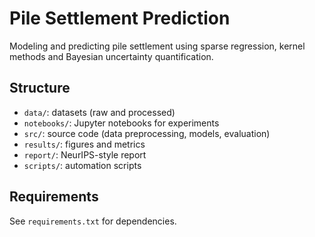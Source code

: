 # Pile Settlement Prediction
Modeling and predicting pile settlement using sparse regression, kernel methods and Bayesian uncertainty quantification.

## Structure
- `data/`: datasets (raw and processed)
- `notebooks/`: Jupyter notebooks for experiments
- `src/`: source code (data preprocessing, models, evaluation)
- `results/`: figures and metrics
- `report/`: NeurIPS-style report
- `scripts/`: automation scripts

## Requirements
See `requirements.txt` for dependencies.
